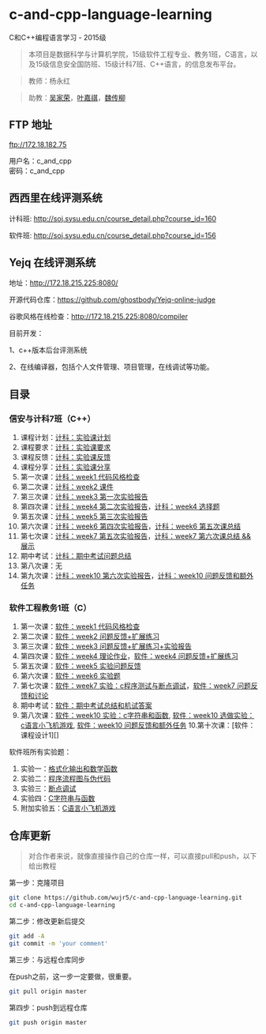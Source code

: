 # c-and-cpp-language-learning

C和C++编程语言学习 - 2015级

> 本项目是数据科学与计算机学院，15级软件工程专业、教务1班，C语言，以及15级信息安全国防班、15级计科7班、C++语言，的信息发布平台。

> 教师：杨永红

> 助教：[吴家荣][]，[叶嘉祺][]，[魏传柳][]

[吴家荣]: https://github.com/wujr5
[叶嘉祺]: https://github.com/ghostbody
[魏传柳]: https://github.com/langzi989

## FTP 地址
ftp://172.18.182.75

用户名：c_and_cpp   
密码：c_and_cpp

## 西西里在线评测系统

计科班: http://soj.sysu.edu.cn/course_detail.php?course_id=160

软件班: http://soj.sysu.edu.cn/course_detail.php?course_id=156

## Yejq 在线评测系统

地址：http://172.18.215.225:8080/

开源代码仓库：https://github.com/ghostbody/Yejq-online-judge

谷歌风格在线检查：http://172.18.215.225:8080/compiler

目前开发：

1、c++版本后台评测系统

2、在线编译器，包括个人文件管理、项目管理，在线调试等功能。

## 目录

### 信安与计科7班（C++）

1. 课程计划：[计科：实验课计划][]
2. 课程要求：[计科：实验课要求][]
3. 课程反馈：[计科：实验课反馈][]
4. 课程分享：[计科：实验课分享][]
4. 第一次课：[计科：week1 代码风格检查][]
5. 第二次课：[计科：week2 课件][]
6. 第三次课：[计科：week3 第一次实验报告][]
7. 第四次课：[计科：week4 第二次实验报告][]，[计科：week4 选择题][]
8. 第五次课：[计科：week5 第三次实验报告][]
9. 第六次课：[计科：week6 第四次实验报告][]，[计科：week6 第五次课总结][]
10. 第七次课：[计科：week7 第五次实验报告][]，[计科：week7 第六次课总结 && 展示][]
11. 期中考试：[计科：期中考试问题总结][]
12. 第八次课：无
13. 第九次课：[计科：week10 第六次实验报告][]，[计科：week10 问题反馈和额外任务]

[计科：实验课计划]: https://github.com/wujr5/c-and-cpp-language-learning/issues/19
[计科：实验课要求]: https://github.com/wujr5/c-and-cpp-language-learning/issues/20
[计科：实验课反馈]: https://github.com/wujr5/c-and-cpp-language-learning/issues/21
[计科：实验课分享]: https://github.com/wujr5/c-and-cpp-language-learning/issues/22

[计科：week1 代码风格检查]: https://github.com/wujr5/c-and-cpp-language-learning/issues/2
[计科：week2 课件]: https://github.com/wujr5/c-and-cpp-language-learning/issues/13
[计科：week3 第一次实验报告]: https://github.com/wujr5/c-and-cpp-language-learning/issues/12
[计科：week4 选择题]: https://github.com/wujr5/c-and-cpp-language-learning/issues/9
[计科：week4 第二次实验报告]: https://github.com/wujr5/c-and-cpp-language-learning/issues/14
[计科：week5 第三次实验报告]: https://github.com/wujr5/c-and-cpp-language-learning/issues/15
[计科：week6 第四次实验报告]: https://github.com/wujr5/c-and-cpp-language-learning/issues/18
[计科：week6 第五次课总结]: https://github.com/wujr5/c-and-cpp-language-learning/issues/23
[计科：week7 第五次实验报告]: https://github.com/wujr5/c-and-cpp-language-learning/issues/25
[计科：week7 第六次课总结 && 展示]: https://github.com/wujr5/c-and-cpp-language-learning/issues/26
[计科：期中考试问题总结]: https://github.com/wujr5/c-and-cpp-language-learning/issues/30
[计科：week10 第六次实验报告]: https://github.com/wujr5/c-and-cpp-language-learning/issues/33
[计科：week10 问题反馈和额外任务]: https://github.com/wujr5/c-and-cpp-language-learning/issues/34

### 软件工程教务1班（C）

1. 第一次课：[软件：week1 代码风格检查][]
2. 第二次课：[软件：week2 问题反馈+扩展练习][]
3. 第三次课：[软件：week3 问题反馈+扩展练习+实验报告][]
4. 第四次课：[软件：week4 理论作业][]，[软件：week4 问题反馈+扩展练习][]
5. 第五次课：[软件：week5 实验问题反馈][]
6. 第六次课：[软件：week6 实验题][]
7. 第七次课：[软件：week7 实验：c程序测试与断点调试][]，[软件：week7 问题反馈和讨论][]
8. 期中考试：[软件：期中考试总结和机试答案][]
9. 第八次课：[软件：week10 实验：c字符串和函数][], [软件：week10 选做实验：c语言小飞机游戏][], [软件：week10 问题反馈和额外任务][]
10.第十次课：[软件：课程设计1][]

[软件：week1 代码风格检查]: https://github.com/wujr5/c-and-cpp-language-learning/issues/1
[软件：week2 问题反馈+扩展练习]: https://github.com/wujr5/c-and-cpp-language-learning/issues/3
[软件：week3 问题反馈+扩展练习+实验报告]: https://github.com/wujr5/c-and-cpp-language-learning/issues/4
[软件：week4 理论作业]: https://github.com/wujr5/c-and-cpp-language-learning/issues/5
[软件：week4 问题反馈+扩展练习]: https://github.com/wujr5/c-and-cpp-language-learning/issues/8
[软件：week5 实验问题反馈]: https://github.com/wujr5/c-and-cpp-language-learning/issues/10
[软件：week6 实验题]: https://github.com/wujr5/c-and-cpp-language-learning/issues/11
[软件：week6 理论题]:https://github.com/wujr5/c-and-cpp-language-learning/issues/16
[软件：week7 实验题]:https://github.com/wujr5/c-and-cpp-language-learning/issues/17
[软件：week7 实验：c程序测试与断点调试]: https://github.com/wujr5/c-and-cpp-language-learning/issues/17
[软件：week7 问题反馈和讨论]: https://github.com/wujr5/c-and-cpp-language-learning/issues/24
[软件：期中考试总结和机试答案]: https://github.com/wujr5/c-and-cpp-language-learning/issues/27
[软件：week10 实验：c字符串和函数]: https://github.com/wujr5/c-and-cpp-language-learning/issues/29
[软件：week10 选做实验：c语言小飞机游戏]: https://github.com/wujr5/c-and-cpp-language-learning/issues/31
[软件：week10 问题反馈和额外任务]: https://github.com/wujr5/c-and-cpp-language-learning/issues/
[软件: 课程设计1]: https://github.com/wujr5/c-and-cpp-language-learning/issues/35

软件班所有实验题：

1. 实验一：[格式化输出和数学函数][]
2. 实验二：[程序流程图与伪代码][]
3. 实验三：[断点调试][]
4. 实验四：[C字符串与函数][]
5. 附加实验五：[C语言小飞机游戏][]

[格式化输出和数学函数]:https://github.com/wujr5/c-and-cpp-language-learning/issues/4
[程序流程图与伪代码]:https://github.com/wujr5/c-and-cpp-language-learning/issues/11
[断点调试]:https://github.com/wujr5/c-and-cpp-language-learning/issues/17
[C字符串与函数]:https://github.com/wujr5/c-and-cpp-language-learning/issues/29
[C语言小飞机游戏]:https://github.com/wujr5/c-and-cpp-language-learning/issues/31

## 仓库更新

> 对合作者来说，就像直接操作自己的仓库一样，可以直接pull和push，以下给出教程

第一步：克隆项目

```bash
git clone https://github.com/wujr5/c-and-cpp-language-learning.git
cd c-and-cpp-language-learning
```

第二步：修改更新后提交

```bash
git add -A
git commit -m 'your comment'
```

第三步：与远程仓库同步

在push之前，这一步一定要做，很重要。

```bash
git pull origin master
```

第四步：push到远程仓库

```bash
git push origin master
```
